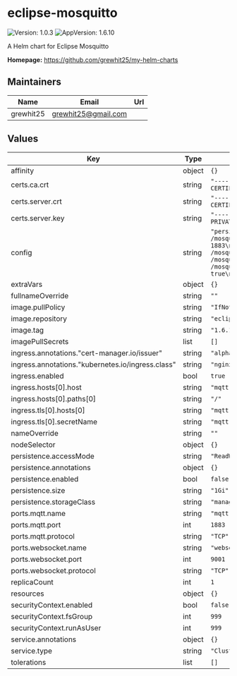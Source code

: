 # eclipse-mosquitto

![Version: 1.0.3](https://img.shields.io/badge/Version-1.0.3-informational?style=flat-square) ![AppVersion: 1.6.10](https://img.shields.io/badge/AppVersion-1.6.10-informational?style=flat-square)

A Helm chart for Eclipse Mosquitto

**Homepage:** <https://github.com/grewhit25/my-helm-charts>

## Maintainers

| Name | Email | Url |
| ---- | ------ | --- |
| grewhit25 | grewhit25@gmail.com |  |

## Values

| Key | Type | Default | Description |
|-----|------|---------|-------------|
| affinity | object | `{}` |  |
| certs.ca.crt | string | `"-----BEGIN CERTIFICATE-----\nCA_CERT\n-----END CERTIFICATE-----"` |  |
| certs.server.crt | string | `"-----BEGIN CERTIFICATE-----\nSERVER_CERT\n-----END CERTIFICATE-----"` |  |
| certs.server.key | string | `"-----BEGIN PRIVATE KEY-----\nSERVER_KEY\n-----END PRIVATE KEY-----"` |  |
| config | string | `"persistence true\npersistence_location /mosquitto/data/\nlog_dest stdout\nlistener 1883\nlistener 9001\nprotocol websockets\ncafile /mosquitto/config/certs/ca.crt\ncertfile /mosquitto/config/certs/server.crt\nkeyfile /mosquitto/config/certs/server.key\nrequire_certificate true\nuse_subject_as_username true"` |  |
| extraVars | object | `{}` |  |
| fullnameOverride | string | `""` |  |
| image.pullPolicy | string | `"IfNotPresent"` |  |
| image.repository | string | `"eclipse-mosquitto"` |  |
| image.tag | string | `"1.6.10"` |  |
| imagePullSecrets | list | `[]` |  |
| ingress.annotations."cert-manager.io/issuer" | string | `"alpha-selfcert-ca-issuer"` |  |
| ingress.annotations."kubernetes.io/ingress.class" | string | `"nginx"` |  |
| ingress.enabled | bool | `true` |  |
| ingress.hosts[0].host | string | `"mqtt.server.svc.alpha.local"` |  |
| ingress.hosts[0].paths[0] | string | `"/"` |  |
| ingress.tls[0].hosts[0] | string | `"mqtt.server.svc.alpha.local"` |  |
| ingress.tls[0].secretName | string | `"mqtt-server-ingress-tls"` |  |
| nameOverride | string | `""` |  |
| nodeSelector | object | `{}` |  |
| persistence.accessMode | string | `"ReadWriteOnce"` |  |
| persistence.annotations | object | `{}` |  |
| persistence.enabled | bool | `false` |  |
| persistence.size | string | `"1Gi"` |  |
| persistence.storageClass | string | `"managed-nfs-storage"` |  |
| ports.mqtt.name | string | `"mqtt"` |  |
| ports.mqtt.port | int | `1883` |  |
| ports.mqtt.protocol | string | `"TCP"` |  |
| ports.websocket.name | string | `"websocket"` |  |
| ports.websocket.port | int | `9001` |  |
| ports.websocket.protocol | string | `"TCP"` |  |
| replicaCount | int | `1` |  |
| resources | object | `{}` |  |
| securityContext.enabled | bool | `false` |  |
| securityContext.fsGroup | int | `999` |  |
| securityContext.runAsUser | int | `999` |  |
| service.annotations | object | `{}` |  |
| service.type | string | `"ClusterIP"` |  |
| tolerations | list | `[]` |  |
